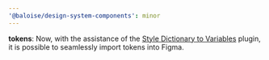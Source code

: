 ```yaml
---
'@baloise/design-system-components': minor
---
```


**tokens**: Now, with the assistance of the [Style Dictionary to Variables](https://www.figma.com/community/plugin/1254182310197842774) plugin, it is possible to seamlessly import tokens into Figma. 
